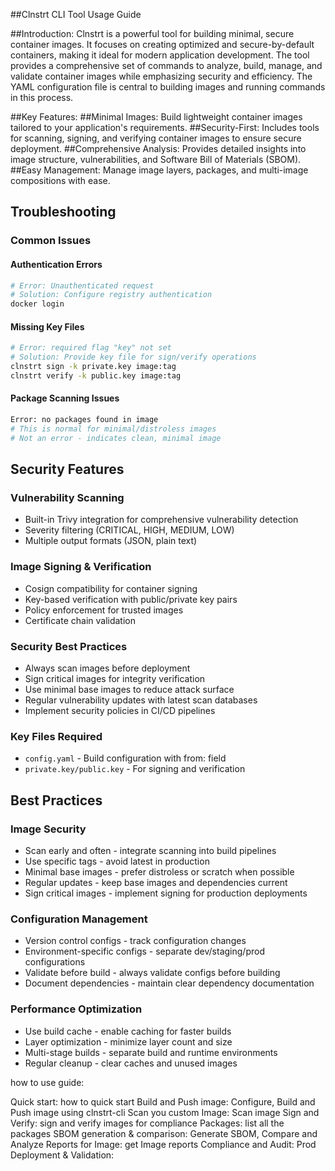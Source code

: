 ##Clnstrt CLI Tool Usage Guide

##Introduction:
Clnstrt is a powerful tool for building minimal, secure container images. It focuses on creating optimized and secure-by-default containers, making it ideal for modern application development. The tool provides a comprehensive set of commands to analyze, build, manage, and validate container images while emphasizing security and efficiency.
The YAML configuration file is central to building images and running commands in this process.

##Key Features:
##Minimal Images: Build lightweight container images tailored to your application's requirements.
##Security-First: Includes tools for scanning, signing, and verifying container images to ensure secure deployment.
##Comprehensive Analysis: Provides detailed insights into image structure, vulnerabilities, and Software Bill of Materials (SBOM).
##Easy Management: Manage image layers, packages, and multi-image compositions with ease.


## Troubleshooting

### Common Issues

#### Authentication Errors

```bash
# Error: Unauthenticated request
# Solution: Configure registry authentication
docker login
```

#### Missing Key Files

```bash
# Error: required flag "key" not set
# Solution: Provide key file for sign/verify operations
clnstrt sign -k private.key image:tag
clnstrt verify -k public.key image:tag
```

#### Package Scanning Issues

```bash
Error: no packages found in image
# This is normal for minimal/distroless images
# Not an error - indicates clean, minimal image
```

## Security Features

### Vulnerability Scanning

- Built-in Trivy integration for comprehensive vulnerability detection
- Severity filtering (CRITICAL, HIGH, MEDIUM, LOW)
- Multiple output formats (JSON, plain text)

### Image Signing & Verification

- Cosign compatibility for container signing
- Key-based verification with public/private key pairs
- Policy enforcement for trusted images
- Certificate chain validation

### Security Best Practices

- Always scan images before deployment
- Sign critical images for integrity verification
- Use minimal base images to reduce attack surface
- Regular vulnerability updates with latest scan databases
- Implement security policies in CI/CD pipelines


### Key Files Required

- `config.yaml` - Build configuration with from: field
- `private.key/public.key` - For signing and verification

## Best Practices

### Image Security

- Scan early and often - integrate scanning into build pipelines
- Use specific tags - avoid latest in production
- Minimal base images - prefer distroless or scratch when possible
- Regular updates - keep base images and dependencies current
- Sign critical images - implement signing for production deployments

### Configuration Management

- Version control configs - track configuration changes
- Environment-specific configs - separate dev/staging/prod configurations
- Validate before build - always validate configs before building
- Document dependencies - maintain clear dependency documentation

### Performance Optimization

- Use build cache - enable caching for faster builds
- Layer optimization - minimize layer count and size
- Multi-stage builds - separate build and runtime environments
- Regular cleanup - clear caches and unused images


how to use guide:

Quick start: how to quick start
Build and Push image: Configure, Build and Push image using clnstrt-cli
Scan you custom Image: Scan image
Sign and Verify: sign and verify images for compliance
Packages: list all the packages
SBOM generation & comparison: Generate SBOM, Compare and Analyze
Reports for Image: get Image reports
Compliance and Audit: 
Prod Deployment & Validation: 